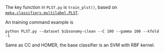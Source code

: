 The key function in ```PLST.py``` is ```train_plst()```, based on [```meka.classifiers.multilabel.PLST```](https://waikato.github.io/meka/meka.classifiers.multilabel.PLST/).

An training command example is

```python PLST.py --dataset bibsonomy-clean --C 100 --gamma 100 --kfold -1```

Same as CC and HOMER, the base classifier is an SVM with RBF kernel.
